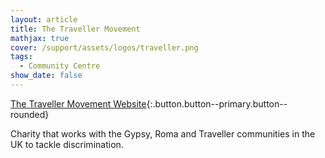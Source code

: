 ```yaml
---
layout: article
title: The Traveller Movement
mathjax: true
cover: /support/assets/logos/traveller.png
tags:
  - Community Centre
show_date: false
---
```


[The Traveller Movement Website](https://www.travellermovement.org.uk){:.button.button--primary.button--rounded}


Charity that works with the Gypsy, Roma and Traveller communities in the UK to tackle discrimination. 
